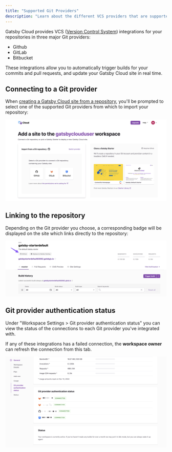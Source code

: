 ```yaml
---
title: "Supported Git Providers"
description: "Learn about the different VCS providers that are supported on Gatsby Cloud"
---
```


Gatsby Cloud provides VCS ([Version Control System](https://www.atlassian.com/git/tutorials/what-is-version-control)) integrations for your repositories in three major Git providers:

- Github
- GitLab
- Bitbucket

These integrations allow you to automatically trigger builds for your commits and pull requests, and update your Gatsby Cloud site in real time.

## Connecting to a Git provider

When [creating a Gatsby Cloud site from a repository](/docs/how-to/cloud/create-site-from-repository), you'll be prompted to select one of the supported Git providers from which to import your repository:

![List of supported Git providers](../../images/import-from-repo.png)

## Linking to the repository

Depending on the Git provider you choose, a corresponding badge will be displayed on the site which links directly to the repository:

![Dashboard link to connected repository](../../images/dashboard-vcs-link.png)

## Git provider authentication status

Under "Workspace Settings > Git provider authentication status" you can view the status of the connections to each Git provider you've integrated with. 

If any of these integrations has a failed connection, the **workspace owner** can refresh the connection from this tab.

![Git provider authentication settings](../../images/git-provider-authentication-settings.png)
